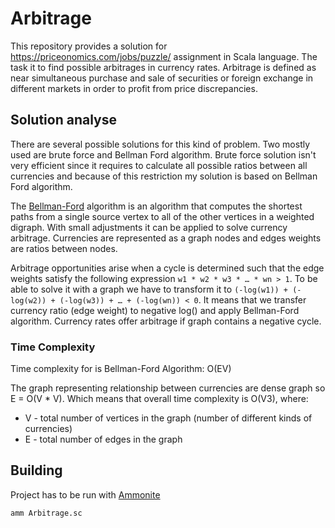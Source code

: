 # Arbitrage

This repository provides a solution for https://priceonomics.com/jobs/puzzle/ assignment in Scala language. 
The task it to find possible arbitrages in currency rates. Arbitrage is defined as near simultaneous purchase and sale 
of securities or foreign exchange in different markets in order to profit from price discrepancies.

## Solution analyse
There are several possible solutions for this kind of problem. Two mostly used are brute force and Bellman Ford 
algorithm. Brute force solution isn't very efficient since it requires to calculate all possible ratios between all 
currencies and because of this restriction my solution is based on Bellman Ford algorithm.

The [Bellman-Ford](https://en.wikipedia.org/wiki/Bellman–Ford_algorithm) algorithm is an algorithm that computes the 
shortest paths from a single source vertex to all of the other vertices in a weighted digraph. With small adjustments 
it can be applied to solve currency arbitrage. Currencies are represented as a graph nodes and edges weights are ratios 
between nodes. 

Arbitrage opportunities arise when a cycle is determined such that the edge weights satisfy the following expression
`w1 * w2 * w3 * … * wn > 1`. To be able to solve it with a graph we have to transform it to 
`(-log(w1)) + (-log(w2)) + (-log(w3)) + … + (-log(wn)) < 0`. It means that we transfer currency ratio (edge weight) to 
negative log() and apply Bellman-Ford algorithm. Currency rates offer arbitrage if graph contains a negative cycle.

### Time Complexity
Time complexity for is Bellman-Ford Algorithm: O(EV)

The graph representing relationship between currencies are dense graph so E = O(V * V). Which means that overall time 
complexity is O(V3), 
where:
 - V - total number of vertices in the graph (number of different kinds of currencies)
 - E - total number of edges in the graph


## Building
Project has to be run with [Ammonite](http://ammonite.io/#ScalaScript)

`amm Arbitrage.sc`